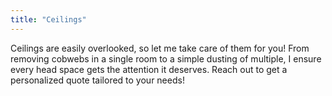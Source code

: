 ```yaml
---
title: "Ceilings"
---
```


Ceilings are easily overlooked, so let me take care of them for you! From removing cobwebs in a single room to a simple dusting of multiple, I ensure every head space gets the attention it deserves. Reach out to get a personalized quote tailored to your needs!